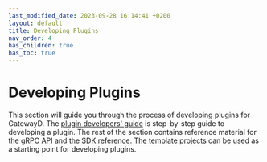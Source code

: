 ```yaml
---
last_modified_date: 2023-09-28 16:14:41 +0200
layout: default
title: Developing Plugins
nav_order: 4
has_children: true
has_toc: true
---
```


# Developing Plugins

This section will guide you through the process of developing plugins for GatewayD. The [plugin developers' guide](/developing-plugins/plugin-developers-guide) is step-by-step guide to developing a plugin. The rest of the section contains reference material for [the gRPC API](/developing-plugins/grpc-api-reference) and [the SDK reference](/developing-plugins/sdk-reference). [The template projects](/developing-plugins/template-projects) can be used as a starting point for developing plugins.
